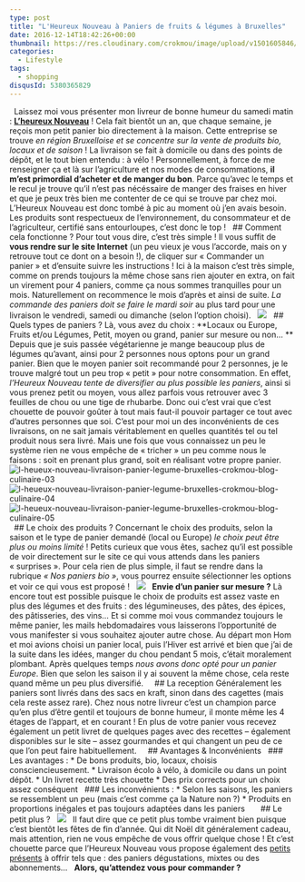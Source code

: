 ```yaml
---
type: post
title: "L'Heureux Nouveau à Paniers de fruits & légumes à Bruxelles"
date: 2016-12-14T18:42:26+00:00
thumbnail: https://res.cloudinary.com/crokmou/image/upload/v1501605846/l-heueux-nouveau-livraison-panier-legume-bruxelles-crokmou-blog-culinaire-01-160x107_xdnw3k.jpg
categories: 
  - Lifestyle
tags: 
  - shopping
disqusId: 5380365829
---
```


  Laissez moi vous présenter mon livreur de bonne humeur du samedi matin : **[L’heureux Nouveau](http://www.lheureuxnouveau.be/)** ! Cela fait bientôt un an, que chaque semaine, je reçois mon petit panier bio directement à la maison. Cette entreprise se trouve _en_ _région Bruxelloise et se concentre sur la vente de produits bio, locaux et de saison_ ! La livraison se fait à domicile ou dans des points de dépôt, et le tout bien entendu : à vélo ! Personnellement, à force de me renseigner ça et là sur l’agriculture et nos modes de consommations, **il m’est primordial d’acheter et de manger du bon**. Parce qu’avec le temps et le recul je trouve qu’il n’est pas nécéssaire de manger des fraises en hiver et que je peux très bien me contenter de ce qui se trouve par chez moi. L’Heureux Nouveau est donc tombé à pic au moment où j’en avais besoin. Les produits sont respectueux de l’environnement, du consommateur et de l’agriculteur, certifié sans entourloupes, c’est donc le top !   ## Comment cela fonctionne ? Pour tout vous dire, c’est très simple ! Il vous suffit de **vous rendre sur le site Internet** (un peu vieux je vous l’accorde, mais on y retrouve tout ce dont on a besoin !), de cliquer sur « Commander un panier » et d’ensuite suivre les instructions ! Ici à la maison c’est très simple, comme on prends toujours la même chose sans rien ajouter en extra, on fait un virement pour 4 paniers, comme ça nous sommes tranquilles pour un mois. Naturellement on recommence le mois d’après et ainsi de suite. _La commande des paniers doit se faire le mardi soir_ au plus tard pour une livraison le vendredi, samedi ou dimanche (selon l’option choisi).   ![](https://res.cloudinary.com/crokmou/image/upload/v1501605620/Capture-d---e--cran-2016-12-14-a---17.42.54_tnzgrz.png)   ## Quels types de paniers ? Là, vous avez du choix : **Locaux ou Europe, Fruits et/ou Légumes, Petit, moyen ou grand, panier sur mesure ou non… ** Depuis que je suis passée végétarienne je mange beaucoup plus de légumes qu’avant, ainsi pour 2 personnes nous optons pour un grand panier. Bien que le moyen panier soit recommandé pour 2 personnes, je le trouve malgré tout un peu trop « petit » pour notre consommation. En effet, _l’Heureux Nouveau tente de diversifier au plus possible les paniers_, ainsi si vous prenez petit ou moyen, vous allez parfois vous retrouver avec 3 feuilles de chou ou une tige de rhubarbe. Donc oui c’est vrai que c’est chouette de pouvoir goûter à tout mais faut-il pouvoir partager ce tout avec d’autres personnes que soi. C’est pour moi un des inconvénients de ces livraisons, on ne sait jamais véritablement en quelles quantités tel ou tel produit nous sera livré. Mais une fois que vous connaissez un peu le système rien ne vous empêche de « tricher » un peu comme nous le faisons : soit en prenant plus grand, soit en réalisant votre propre panier.   ![l-heueux-nouveau-livraison-panier-legume-bruxelles-crokmou-blog-culinaire-03](https://res.cloudinary.com/crokmou/image/upload/v1501605853/l-heueux-nouveau-livraison-panier-legume-bruxelles-crokmou-blog-culinaire-03_aohfef.jpg) ![l-heueux-nouveau-livraison-panier-legume-bruxelles-crokmou-blog-culinaire-04](https://res.cloudinary.com/crokmou/image/upload/v1501605853/l-heueux-nouveau-livraison-panier-legume-bruxelles-crokmou-blog-culinaire-04_zwgfeb.jpg)![l-heueux-nouveau-livraison-panier-legume-bruxelles-crokmou-blog-culinaire-05](https://res.cloudinary.com/crokmou/image/upload/v1501605852/l-heueux-nouveau-livraison-panier-legume-bruxelles-crokmou-blog-culinaire-05_gu6tep.jpg)   ## Le choix des produits ? Concernant le choix des produits, selon la saison et le type de panier demandé (local ou Europe) _le choix peut être plus ou moins limité_ ! Petits curieux que vous êtes, sachez qu’il est possible de voir directement sur le site ce qui vous attends dans les paniers « surprises ». Pour cela rien de plus simple, il faut se rendre dans la rubrique _« Nos paniers bio »_, vous pourrez ensuite sélectionner les options et voir ce qui vous est proposé !   ![](https://res.cloudinary.com/crokmou/image/upload/v1501605626/Capture-d---e--cran-2016-12-14-a---18.02.23_afpawo.png)   **Envie d’un panier sur mesure ?** Là encore tout est possible puisque le choix de produits est assez vaste en plus des légumes et des fruits : des légumineuses, des pâtes, des épices, des pâtisseries, des vins… Et si comme moi vous commandez toujours le même panier, les mails hebdomadaires vous laisserons l’opportunité de vous manifester si vous souhaitez ajouter autre chose. Au départ mon Hom et moi avions choisi un panier local, puis l’Hiver est arrivé et bien que j’ai de la suite dans les idées, manger du chou pendant 5 mois, c’était moralement plombant. Après quelques temps _nous avons donc opté pour un panier Europe_. Bien que selon les saison il y ai souvent la même chose, cela reste quand même un peu plus diversifié.     ## La reception Généralement les paniers sont livrés dans des sacs en kraft, sinon dans des cagettes (mais cela reste assez rare). Chez nous notre livreur c’est un champion parce qu’en plus d’être gentil et toujours de bonne humeur, il monte même les 4 étages de l’appart, et en courant ! En plus de votre panier vous recevez également un petit livret de quelques pages avec des recettes – également disponibles sur le site – assez gourmandes et qui changent un peu de ce que l’on peut faire habituellement.     ## Avantages & Inconvénients   ### Les avantages : * De bons produits, bio, locaux, choisis consciencieusement. * Livraison écolo à vélo, à domicile ou dans un point dépôt. * Un livret recette très chouette * Des prix corrects pour un choix assez conséquent   ### Les inconvénients : * Selon les saisons, les paniers se ressemblent un peu (mais c’est comme ça la Nature non ?) * Produits en proportions inégales et pas toujours adaptées dans les paniers       ## Le petit plus ?   ![](https://res.cloudinary.com/crokmou/image/upload/v1501605615/Capture-d---e--cran-2016-12-14-a---18.22.53-300x164_fi81wv.png)   Il faut dire que ce petit plus tombe vraiment bien puisque c’est bientôt les fêtes de fin d’année. Qui dit Noël dit généralement cadeau, mais attention, rien ne vous empêche de vous offrir quelque chose ! Et c’est chouette parce que l’Heureux Nouveau vous propose également des [petits présents](http://www.lheureuxnouveau.be/fr/page-21-les-paniers-dgustation) à offrir tels que : des paniers dégustations, mixtes ou des abonnements…   **Alors, qu’attendez vous pour commander ?**